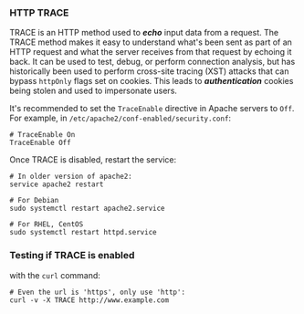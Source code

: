 ### HTTP TRACE
TRACE is an HTTP method used to ***echo*** input data from a request. The TRACE method makes it easy to understand what's been sent as part of an HTTP request and what the server receives from that request by echoing it back.
It can be used to test, debug, or perform connection analysis, but has historically been used to perform cross-site tracing (XST) attacks that can bypass `httpOnly` flags set on cookies. 
This leads to ***authentication*** cookies being stolen and used to impersonate users.

It's recommended to set the `TraceEnable` directive in Apache servers to `Off`.
For example, in `/etc/apache2/conf-enabled/security.conf`:
```
# TraceEnable On
TraceEnable Off
```

Once TRACE is disabled, restart the service:
```
# In older version of apache2:
service apache2 restart

# For Debian
sudo systemctl restart apache2.service

# For RHEL, CentOS
sudo systemctl restart httpd.service
```

### Testing if TRACE is enabled
with the `curl` command:
```
# Even the url is 'https', only use 'http':
curl -v -X TRACE http://www.example.com
```